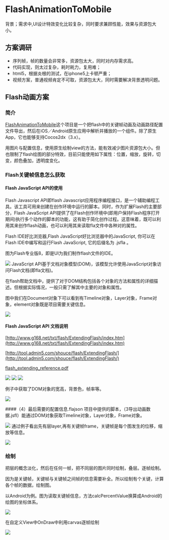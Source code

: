 # FlashAnimationToMobile
背景；需求中,UI设计特效变化比较复杂，同时要求兼顾性能，效果与资源包大小。
## 方案调研 
* 序列帧，帧的数量会非常多，资源包太大，同时对内存需求高。
* 代码实现，则太过复杂，耗时耗力，复用难；
* html5，根据炎根的测试，在iphone5上卡顿严重；
* 视频方案，普通视频肯定不可取，资源包太大，同时需要解决背景透明问题。
## Flash动画方案
### 简介
[FlashAnimationToMobile](https://github.com/hunanldc/FlashAnimationToMobile)这个项目是一个把flash中的关键帧动画及动画路径配置文件导出，然后在iOS／Android原生应用中解析并播放的一个组件。除了原生App，它也能够支持Cocos2dx（3.x）。

用图片与配置信息，使用原生绘制view的方法，能有效减少图片资源包大小。但也限制了flash绘图的部分特效，目前只能使用如下属性：位置，缩放，旋转，切变，颜色叠加，透明度变化。

### Flash关键帧信息怎么获取
#### Flash JavaScript API的使用
Flash Javascript API即flash Javascript应用程序编程接口，是一个辅助编程工具。该工具可用来创建在创作环境中运行的脚本。同时，作为扩展Flash的主要部分，Flash JavaScript API提供了在Flash创作环境中(即用户保持Flash程序打开期间)执行多个动作的脚本的功能，这有助于简化创作过程。这意味着，既可以利用其来创作flash动画，也可以利用其来读取fla文件中各种对的属性。

Flash IDE好比浏览器,Flash JavaScript好比浏览器中的JavaScript, 你可以在Flash IDE中编写和运行Flash JavaScript, 它的后缀名为 .jsfla 。

图为Flash专业版8，即是UI为我们制作flash文件的IDE。

![](./img/flash.png)
JavaScript API基于文档对象模型(DOM)，该模型允许使用JavaScript对象访问Flash文档(即fla文档)。

在flash帮助文档中，提供了对于DOM结构包括各个对象的方法和属性的详细描述。但根据实际情况，一般只需了解其中主要的对象和属性。

图中我们在Document对象下可以看到有Timeline对象，Layer对象，Frame对象，element对象既是项目需要关键信息。

![](./img/fla.png)


#### Flash JavaScript API 文档说明
[http://www.g168.net/txt/flash/ExtendingFlash/index.htm](http://www.g168.net/txt/flash/ExtendingFlash/index.htm)

[http://tool.admin5.com/shouce/flash/ExtendingFlash/](http://tool.admin5.com/shouce/flash/ExtendingFlash/)

[flash_extending_reference.pdf](http://vipwiki.xunlei.cn/download/attachments/2885118/flash_extending_reference.pdf?version=1&modificationDate=1481225415000&api=v2)

![](./img/flash_layer.png)
![](./img/flash_frame.png)
![](./img/flash_element.png)

例子中获取了DOM对象的宽高，背景色，帧率等。

![](./img/jsfl.png)

####（4）最后需要的配置信息.flajson
项目中提供的脚本，（3导出动画数据.jsfl）能通过DOM对象获取Timeline对象，Layer对象，Frame对象。

![](./img/json.png)
通过例子看出先有层layer,再有关键帧frame，关键帧是每个图发生的位移，缩放等信息。

![](./img/json2.png)
### 绘制
把层的概念淡化，然后在任何一帧，把不同层的图片同时绘制，叠层。逐帧绘制。

因为是关键帧，关键帧与关键帧之间帧的信息需要补全。所以绘制有个关键，计算各个帧的数据，绘制图。

以Android为例。图为读取关键帧信息，方法calcPercentValue换算成Android的绘图的坐标体系。

![](./img/json3.png)

在自定义View中OnDraw中利用carvas逐帧绘制

![](./img/json4.png)
